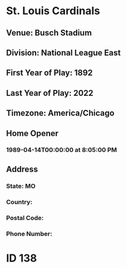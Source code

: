 # St. Louis Cardinals
## Venue: Busch Stadium
## Division: National League East
## First Year of Play: 1892
## Last Year of Play: 2022
## Timezone: America/Chicago
## Home Opener
### 1989-04-14T00:00:00 at 8:05:00 PM
## Address
### 
### State: MO
### Country: 
### Postal Code: 
### Phone Number: 
# ID 138